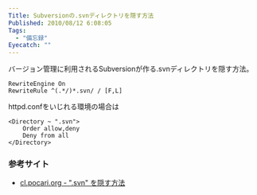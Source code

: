 ```yaml
---
Title: Subversionの.svnディレクトリを隠す方法
Published: 2010/08/12 6:08:05
Tags:
  - "備忘録"
Eyecatch: ""
---
```

バージョン管理に利用されるSubversionが作る.svnディレクトリを隠す方法。

```
RewriteEngine On  
RewriteRule ^(.*/)*.svn/ / [F,L]
```
httpd.confをいじれる環境の場合は

```
<Directory ~ ".svn">
	Order allow,deny 
	Deny from all  
</Directory>
```

### 参考サイト  

- [cl.pocari.org - ".svn" を隠す方法](http://cl.pocari.org/2008-04-13-1.html)  
